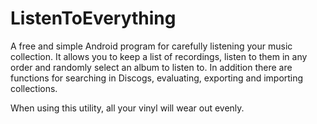 # ListenToEverything

A free and simple Android program for carefully listening your music collection. It allows you to keep a list of recordings, listen to them in any order and randomly select an album to listen to. In addition there are functions for searching in Discogs, evaluating, exporting and importing collections.

When using this utility, all your vinyl will wear out evenly.
